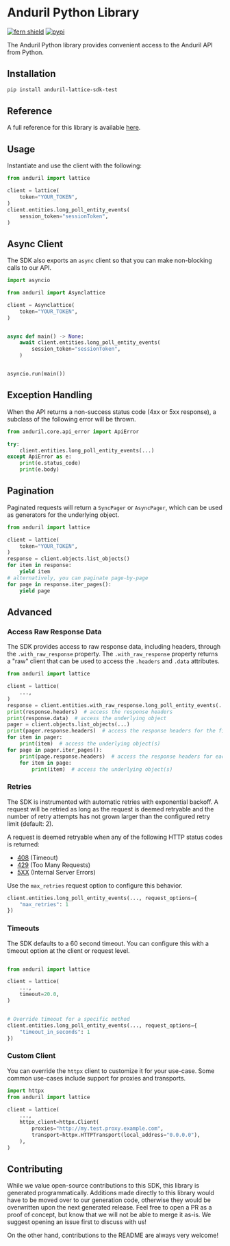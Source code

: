 # Anduril Python Library

[![fern shield](https://img.shields.io/badge/%F0%9F%8C%BF-Built%20with%20Fern-brightgreen)](https://buildwithfern.com?utm_source=github&utm_medium=github&utm_campaign=readme&utm_source=https%3A%2F%2Fgithub.com%2Fvpuri-anduril%2Flattice-sdk-python)
[![pypi](https://img.shields.io/pypi/v/anduril-lattice-sdk-test)](https://pypi.python.org/pypi/anduril-lattice-sdk-test)

The Anduril Python library provides convenient access to the Anduril API from Python.

## Installation

```sh
pip install anduril-lattice-sdk-test
```

## Reference

A full reference for this library is available [here](https://github.com/vpuri-anduril/lattice-sdk-python/blob/HEAD/./reference.md).

## Usage

Instantiate and use the client with the following:

```python
from anduril import lattice

client = lattice(
    token="YOUR_TOKEN",
)
client.entities.long_poll_entity_events(
    session_token="sessionToken",
)
```

## Async Client

The SDK also exports an `async` client so that you can make non-blocking calls to our API.

```python
import asyncio

from anduril import Asynclattice

client = Asynclattice(
    token="YOUR_TOKEN",
)


async def main() -> None:
    await client.entities.long_poll_entity_events(
        session_token="sessionToken",
    )


asyncio.run(main())
```

## Exception Handling

When the API returns a non-success status code (4xx or 5xx response), a subclass of the following error
will be thrown.

```python
from anduril.core.api_error import ApiError

try:
    client.entities.long_poll_entity_events(...)
except ApiError as e:
    print(e.status_code)
    print(e.body)
```

## Pagination

Paginated requests will return a `SyncPager` or `AsyncPager`, which can be used as generators for the underlying object.

```python
from anduril import lattice

client = lattice(
    token="YOUR_TOKEN",
)
response = client.objects.list_objects()
for item in response:
    yield item
# alternatively, you can paginate page-by-page
for page in response.iter_pages():
    yield page
```

## Advanced

### Access Raw Response Data

The SDK provides access to raw response data, including headers, through the `.with_raw_response` property.
The `.with_raw_response` property returns a "raw" client that can be used to access the `.headers` and `.data` attributes.

```python
from anduril import lattice

client = lattice(
    ...,
)
response = client.entities.with_raw_response.long_poll_entity_events(...)
print(response.headers)  # access the response headers
print(response.data)  # access the underlying object
pager = client.objects.list_objects(...)
print(pager.response.headers)  # access the response headers for the first page
for item in pager:
    print(item)  # access the underlying object(s)
for page in pager.iter_pages():
    print(page.response.headers)  # access the response headers for each page
    for item in page:
        print(item)  # access the underlying object(s)
```

### Retries

The SDK is instrumented with automatic retries with exponential backoff. A request will be retried as long
as the request is deemed retryable and the number of retry attempts has not grown larger than the configured
retry limit (default: 2).

A request is deemed retryable when any of the following HTTP status codes is returned:

- [408](https://developer.mozilla.org/en-US/docs/Web/HTTP/Status/408) (Timeout)
- [429](https://developer.mozilla.org/en-US/docs/Web/HTTP/Status/429) (Too Many Requests)
- [5XX](https://developer.mozilla.org/en-US/docs/Web/HTTP/Status/500) (Internal Server Errors)

Use the `max_retries` request option to configure this behavior.

```python
client.entities.long_poll_entity_events(..., request_options={
    "max_retries": 1
})
```

### Timeouts

The SDK defaults to a 60 second timeout. You can configure this with a timeout option at the client or request level.

```python

from anduril import lattice

client = lattice(
    ...,
    timeout=20.0,
)


# Override timeout for a specific method
client.entities.long_poll_entity_events(..., request_options={
    "timeout_in_seconds": 1
})
```

### Custom Client

You can override the `httpx` client to customize it for your use-case. Some common use-cases include support for proxies
and transports.

```python
import httpx
from anduril import lattice

client = lattice(
    ...,
    httpx_client=httpx.Client(
        proxies="http://my.test.proxy.example.com",
        transport=httpx.HTTPTransport(local_address="0.0.0.0"),
    ),
)
```

## Contributing

While we value open-source contributions to this SDK, this library is generated programmatically.
Additions made directly to this library would have to be moved over to our generation code,
otherwise they would be overwritten upon the next generated release. Feel free to open a PR as
a proof of concept, but know that we will not be able to merge it as-is. We suggest opening
an issue first to discuss with us!

On the other hand, contributions to the README are always very welcome!

